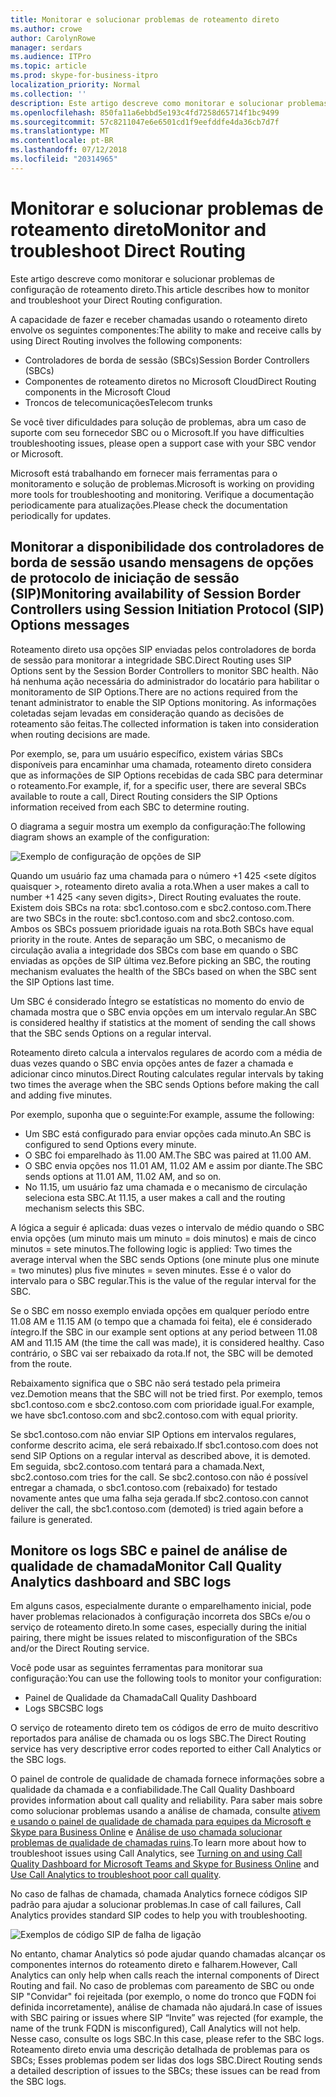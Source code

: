 ```yaml
---
title: Monitorar e solucionar problemas de roteamento direto
ms.author: crowe
author: CarolynRowe
manager: serdars
ms.audience: ITPro
ms.topic: article
ms.prod: skype-for-business-itpro
localization_priority: Normal
ms.collection: ''
description: Este artigo descreve como monitorar e solucionar problemas de configuração de roteamento direto.
ms.openlocfilehash: 850fa11a6ebbd5e193c4fd7258d65714f1bc9499
ms.sourcegitcommit: 57c8211047e6e6501cd1f9eefddfe4da36cb7d7f
ms.translationtype: MT
ms.contentlocale: pt-BR
ms.lasthandoff: 07/12/2018
ms.locfileid: "20314965"
---
```

# <a name="monitor-and-troubleshoot-direct-routing"></a><span data-ttu-id="1f6ce-103">Monitorar e solucionar problemas de roteamento direto</span><span class="sxs-lookup"><span data-stu-id="1f6ce-103">Monitor and troubleshoot Direct Routing</span></span>

<span data-ttu-id="1f6ce-104">Este artigo descreve como monitorar e solucionar problemas de configuração de roteamento direto.</span><span class="sxs-lookup"><span data-stu-id="1f6ce-104">This article describes how to monitor and troubleshoot your Direct Routing configuration.</span></span> 

<span data-ttu-id="1f6ce-105">A capacidade de fazer e receber chamadas usando o roteamento direto envolve os seguintes componentes:</span><span class="sxs-lookup"><span data-stu-id="1f6ce-105">The ability to make and receive calls by using Direct Routing involves the following components:</span></span> 

- <span data-ttu-id="1f6ce-106">Controladores de borda de sessão (SBCs)</span><span class="sxs-lookup"><span data-stu-id="1f6ce-106">Session Border Controllers (SBCs)</span></span> 
- <span data-ttu-id="1f6ce-107">Componentes de roteamento diretos no Microsoft Cloud</span><span class="sxs-lookup"><span data-stu-id="1f6ce-107">Direct Routing components in the Microsoft Cloud</span></span> 
- <span data-ttu-id="1f6ce-108">Troncos de telecomunicações</span><span class="sxs-lookup"><span data-stu-id="1f6ce-108">Telecom trunks</span></span> 

<span data-ttu-id="1f6ce-109">Se você tiver dificuldades para solução de problemas, abra um caso de suporte com seu fornecedor SBC ou o Microsoft.</span><span class="sxs-lookup"><span data-stu-id="1f6ce-109">If you have difficulties troubleshooting issues, please open a support case with your SBC vendor or Microsoft.</span></span> 

<span data-ttu-id="1f6ce-110">Microsoft está trabalhando em fornecer mais ferramentas para o monitoramento e solução de problemas.</span><span class="sxs-lookup"><span data-stu-id="1f6ce-110">Microsoft is working on providing more tools for troubleshooting and monitoring.</span></span> <span data-ttu-id="1f6ce-111">Verifique a documentação periodicamente para atualizações.</span><span class="sxs-lookup"><span data-stu-id="1f6ce-111">Please check the documentation periodically for updates.</span></span> 

## <a name="monitoring-availability-of-session-border-controllers-using-session-initiation-protocol-sip-options-messages"></a><span data-ttu-id="1f6ce-112">Monitorar a disponibilidade dos controladores de borda de sessão usando mensagens de opções de protocolo de iniciação de sessão (SIP)</span><span class="sxs-lookup"><span data-stu-id="1f6ce-112">Monitoring availability of Session Border Controllers using Session Initiation Protocol (SIP) Options messages</span></span>

<span data-ttu-id="1f6ce-113">Roteamento direto usa opções SIP enviadas pelos controladores de borda de sessão para monitorar a integridade SBC.</span><span class="sxs-lookup"><span data-stu-id="1f6ce-113">Direct Routing uses SIP Options sent by the Session Border Controllers to monitor SBC health.</span></span> <span data-ttu-id="1f6ce-114">Não há nenhuma ação necessária do administrador do locatário para habilitar o monitoramento de SIP Options.</span><span class="sxs-lookup"><span data-stu-id="1f6ce-114">There are no actions required from the tenant administrator to enable the SIP Options monitoring.</span></span> <span data-ttu-id="1f6ce-115">As informações coletadas sejam levadas em consideração quando as decisões de roteamento são feitas.</span><span class="sxs-lookup"><span data-stu-id="1f6ce-115">The collected information is taken into consideration when routing decisions are made.</span></span> 

<span data-ttu-id="1f6ce-116">Por exemplo, se, para um usuário específico, existem várias SBCs disponíveis para encaminhar uma chamada, roteamento direto considera que as informações de SIP Options recebidas de cada SBC para determinar o roteamento.</span><span class="sxs-lookup"><span data-stu-id="1f6ce-116">For example, if, for a specific user, there are several SBCs available to route a call, Direct Routing considers the SIP Options information received from each SBC to determine routing.</span></span> 

<span data-ttu-id="1f6ce-117">O diagrama a seguir mostra um exemplo da configuração:</span><span class="sxs-lookup"><span data-stu-id="1f6ce-117">The following diagram shows an example of the configuration:</span></span> 

![Exemplo de configuração de opções de SIP](media/sip-options-config-example.png)

<span data-ttu-id="1f6ce-119">Quando um usuário faz uma chamada para o número +1 425 \<sete dígitos quaisquer >, roteamento direto avalia a rota.</span><span class="sxs-lookup"><span data-stu-id="1f6ce-119">When a user makes a call to number +1 425 \<any seven digits>, Direct Routing evaluates the route.</span></span> <span data-ttu-id="1f6ce-120">Existem dois SBCs na rota: sbc1.contoso.com e sbc2.contoso.com.</span><span class="sxs-lookup"><span data-stu-id="1f6ce-120">There are two SBCs in the route: sbc1.contoso.com and sbc2.contoso.com.</span></span> <span data-ttu-id="1f6ce-121">Ambos os SBCs possuem prioridade iguais na rota.</span><span class="sxs-lookup"><span data-stu-id="1f6ce-121">Both SBCs have equal priority in the route.</span></span> <span data-ttu-id="1f6ce-122">Antes de separação um SBC, o mecanismo de circulação avalia a integridade dos SBCs com base em quando o SBC enviadas as opções de SIP última vez.</span><span class="sxs-lookup"><span data-stu-id="1f6ce-122">Before picking an SBC, the routing mechanism evaluates the health of the SBCs based on when the SBC sent the SIP Options last time.</span></span> 

<span data-ttu-id="1f6ce-123">Um SBC é considerado Íntegro se estatísticas no momento do envio de chamada mostra que o SBC envia opções em um intervalo regular.</span><span class="sxs-lookup"><span data-stu-id="1f6ce-123">An SBC is considered healthy if statistics at the moment of sending the call shows that the SBC sends Options on a regular interval.</span></span>  

<span data-ttu-id="1f6ce-124">Roteamento direto calcula a intervalos regulares de acordo com a média de duas vezes quando o SBC envia opções antes de fazer a chamada e adicionar cinco minutos.</span><span class="sxs-lookup"><span data-stu-id="1f6ce-124">Direct Routing calculates regular intervals by taking two times the average when the SBC sends Options before making the call and adding five minutes.</span></span> 

<span data-ttu-id="1f6ce-125">Por exemplo, suponha que o seguinte:</span><span class="sxs-lookup"><span data-stu-id="1f6ce-125">For example, assume the following:</span></span> 

- <span data-ttu-id="1f6ce-126">Um SBC está configurado para enviar opções cada minuto.</span><span class="sxs-lookup"><span data-stu-id="1f6ce-126">An SBC is configured to send Options every minute.</span></span> 
- <span data-ttu-id="1f6ce-127">O SBC foi emparelhado às 11.00 AM.</span><span class="sxs-lookup"><span data-stu-id="1f6ce-127">The SBC was paired at 11.00 AM.</span></span>  
- <span data-ttu-id="1f6ce-128">O SBC envia opções nos 11.01 AM, 11.02 AM e assim por diante.</span><span class="sxs-lookup"><span data-stu-id="1f6ce-128">The SBC sends options at 11.01 AM, 11.02 AM, and so on.</span></span>  
- <span data-ttu-id="1f6ce-129">No 11.15, um usuário faz uma chamada e o mecanismo de circulação seleciona esta SBC.</span><span class="sxs-lookup"><span data-stu-id="1f6ce-129">At 11.15, a user makes a call and the routing mechanism selects this SBC.</span></span> 

<span data-ttu-id="1f6ce-130">A lógica a seguir é aplicada: duas vezes o intervalo de médio quando o SBC envia opções (um minuto mais um minuto = dois minutos) e mais de cinco minutos = sete minutos.</span><span class="sxs-lookup"><span data-stu-id="1f6ce-130">The following logic is applied: Two times the average interval when the SBC sends Options (one minute plus one minute = two minutes) plus five minutes = seven minutes.</span></span> <span data-ttu-id="1f6ce-131">Esse é o valor do intervalo para o SBC regular.</span><span class="sxs-lookup"><span data-stu-id="1f6ce-131">This is the value of the regular interval for the SBC.</span></span>
 
<span data-ttu-id="1f6ce-132">Se o SBC em nosso exemplo enviada opções em qualquer período entre 11.08 AM e 11.15 AM (o tempo que a chamada foi feita), ele é considerado íntegro.</span><span class="sxs-lookup"><span data-stu-id="1f6ce-132">If the SBC in our example sent options at any period between 11.08 AM and 11.15 AM (the time the call was made), it is considered healthy.</span></span> <span data-ttu-id="1f6ce-133">Caso contrário, o SBC vai ser rebaixado da rota.</span><span class="sxs-lookup"><span data-stu-id="1f6ce-133">If not, the SBC will be demoted from the route.</span></span> 

<span data-ttu-id="1f6ce-134">Rebaixamento significa que o SBC não será testado pela primeira vez.</span><span class="sxs-lookup"><span data-stu-id="1f6ce-134">Demotion means that the SBC will not be tried first.</span></span> <span data-ttu-id="1f6ce-135">Por exemplo, temos sbc1.contoso.com e sbc2.contoso.com com prioridade igual.</span><span class="sxs-lookup"><span data-stu-id="1f6ce-135">For example, we have sbc1.contoso.com and sbc2.contoso.com with equal priority.</span></span>  

<span data-ttu-id="1f6ce-136">Se sbc1.contoso.com não enviar SIP Options em intervalos regulares, conforme descrito acima, ele será rebaixado.</span><span class="sxs-lookup"><span data-stu-id="1f6ce-136">If sbc1.contoso.com does not send SIP Options on a regular interval as described above, it is demoted.</span></span> <span data-ttu-id="1f6ce-137">Em seguida, sbc2.contoso.com tentará para a chamada.</span><span class="sxs-lookup"><span data-stu-id="1f6ce-137">Next, sbc2.contoso.com tries for the call.</span></span> <span data-ttu-id="1f6ce-138">Se sbc2.contoso.con não é possível entregar a chamada, o sbc1.contoso.com (rebaixado) for testado novamente antes que uma falha seja gerada.</span><span class="sxs-lookup"><span data-stu-id="1f6ce-138">If sbc2.contoso.con cannot deliver the call, the sbc1.contoso.com (demoted) is tried again before a failure is generated.</span></span> 

## <a name="monitor-call-quality-analytics-dashboard-and-sbc-logs"></a><span data-ttu-id="1f6ce-139">Monitore os logs SBC e painel de análise de qualidade de chamada</span><span class="sxs-lookup"><span data-stu-id="1f6ce-139">Monitor Call Quality Analytics dashboard and SBC logs</span></span> 
 
<span data-ttu-id="1f6ce-140">Em alguns casos, especialmente durante o emparelhamento inicial, pode haver problemas relacionados à configuração incorreta dos SBCs e/ou o serviço de roteamento direto.</span><span class="sxs-lookup"><span data-stu-id="1f6ce-140">In some cases, especially during the initial pairing, there might be issues related to misconfiguration of the SBCs and/or the Direct Routing service.</span></span> 

<span data-ttu-id="1f6ce-141">Você pode usar as seguintes ferramentas para monitorar sua configuração:</span><span class="sxs-lookup"><span data-stu-id="1f6ce-141">You can use the following tools to monitor your configuration:</span></span>  
 
- <span data-ttu-id="1f6ce-142">Painel de Qualidade da Chamada</span><span class="sxs-lookup"><span data-stu-id="1f6ce-142">Call Quality Dashboard</span></span> 
- <span data-ttu-id="1f6ce-143">Logs SBC</span><span class="sxs-lookup"><span data-stu-id="1f6ce-143">SBC logs</span></span> 

<span data-ttu-id="1f6ce-144">O serviço de roteamento direto tem os códigos de erro de muito descritivo reportados para análise de chamada ou os logs SBC.</span><span class="sxs-lookup"><span data-stu-id="1f6ce-144">The Direct Routing service has very descriptive error codes reported to either Call Analytics or the SBC logs.</span></span> 

<span data-ttu-id="1f6ce-145">O painel de controle de qualidade de chamada fornece informações sobre a qualidade da chamada e a confiabilidade.</span><span class="sxs-lookup"><span data-stu-id="1f6ce-145">The Call Quality Dashboard provides information about call quality and reliability.</span></span> <span data-ttu-id="1f6ce-146">Para saber mais sobre como solucionar problemas usando a análise de chamada, consulte [ativem e usando o painel de qualidade de chamada para equipes da Microsoft e Skype para Business Online](https://docs.microsoft.com/en-us/SkypeForBusiness/using-call-quality-in-your-organization/turning-on-and-using-call-quality-dashboard) e [Análise de uso chamada solucionar problemas de qualidade de chamadas ruins](https://docs.microsoft.com/en-us/SkypeForBusiness/using-call-quality-in-your-organization/use-call-analytics-to-troubleshoot-poor-call-quality).</span><span class="sxs-lookup"><span data-stu-id="1f6ce-146">To learn more about how to troubleshoot issues using Call Analytics, see [Turning on and using Call Quality Dashboard for Microsoft Teams and Skype for Business Online](https://docs.microsoft.com/en-us/SkypeForBusiness/using-call-quality-in-your-organization/turning-on-and-using-call-quality-dashboard) and [Use Call Analytics to troubleshoot poor call quality](https://docs.microsoft.com/en-us/SkypeForBusiness/using-call-quality-in-your-organization/use-call-analytics-to-troubleshoot-poor-call-quality).</span></span> 

<span data-ttu-id="1f6ce-147">No caso de falhas de chamada, chamada Analytics fornece códigos SIP padrão para ajudar a solucionar problemas.</span><span class="sxs-lookup"><span data-stu-id="1f6ce-147">In case of call failures, Call Analytics provides standard SIP codes to help you with troubleshooting.</span></span> 

![Exemplos de código SIP de falha de ligação](media/failed-response-code.png)

<span data-ttu-id="1f6ce-149">No entanto, chamar Analytics só pode ajudar quando chamadas alcançar os componentes internos do roteamento direto e falharem.</span><span class="sxs-lookup"><span data-stu-id="1f6ce-149">However, Call Analytics can only help when calls reach the internal components of Direct Routing and fail.</span></span> <span data-ttu-id="1f6ce-150">No caso de problemas com pareamento de SBC ou onde SIP "Convidar" foi rejeitada (por exemplo, o nome do tronco que FQDN foi definida incorretamente), análise de chamada não ajudará.</span><span class="sxs-lookup"><span data-stu-id="1f6ce-150">In case of issues with SBC pairing or issues where SIP “Invite” was rejected (for example, the name of the trunk FQDN is misconfigured), Call Analytics will not help.</span></span> <span data-ttu-id="1f6ce-151">Nesse caso, consulte os logs SBC.</span><span class="sxs-lookup"><span data-stu-id="1f6ce-151">In this case, please refer to the SBC logs.</span></span> <span data-ttu-id="1f6ce-152">Roteamento direto envia uma descrição detalhada de problemas para os SBCs; Esses problemas podem ser lidas dos logs SBC.</span><span class="sxs-lookup"><span data-stu-id="1f6ce-152">Direct Routing sends a detailed description of issues to the SBCs; these issues can be read from the SBC logs.</span></span> 
